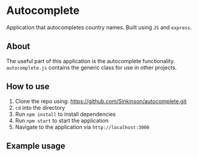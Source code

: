 # Autocomplete

Application that autocompletes country names.
Built using `JS` and `express`.

## About

The useful part of this application is the autocomplete functionality.
`autocomplete.js` contains the generic class for use in other projects.

## How to use

1. Clone the repo using: https://github.com/Sinkinson/autocomplete.git
2. `cd` into the directory
3. Run `npm install` to install dependencies
4. Run `npm start` to start the application
5. Navigate to the application via `http://localhost:3000`

## Example usage


